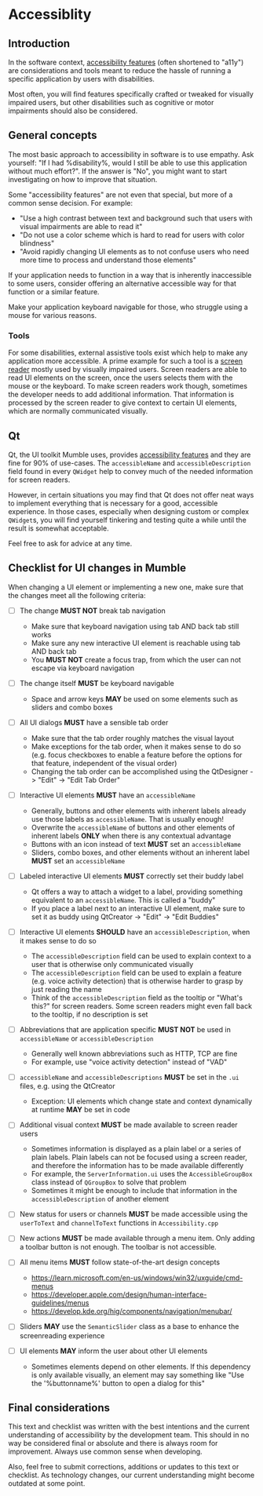 # Accessiblity

## Introduction

In the software context, [accessibility features](https://en.wikipedia.org/wiki/Computer_accessibility)
(often shortened to "a11y") are considerations and tools meant to reduce the hassle of running
a specific application by users with disabilities.

Most often, you will find features specifically crafted or tweaked for visually impaired users,
but other disabilities such as cognitive or motor impairments should also be considered.

## General concepts

The most basic approach to accessibility in software is to use empathy. Ask yourself: "If I had
%disability%, would I still be able to use this application without much effort?". If the
answer is "No", you might want to start investigating on how to improve that situation.

Some "accessibility features" are not even that special, but more of a common sense decision. For example:

* "Use a high contrast between text and background such that users with visual impairments are able to read it"
* "Do not use a color scheme which is hard to read for users with color blindness"
* "Avoid rapidly changing UI elements as to not confuse users who need more time to process and understand those elements"

If your application needs to function in a way that is inherently inaccessible to some users,
consider offering an alternative accessible way for that function or a similar feature.

Make your application keyboard navigable for those, who struggle using a mouse for
various reasons.

### Tools

For some disabilities, external assistive tools exist which help to make any application more
accessible. A prime example for such a tool is a [screen reader](https://en.wikipedia.org/wiki/Screenreader)
mostly used by visually impaired users. Screen readers are able to read UI elements on the screen, once the users
selects them with the mouse or the keyboard. To make screen readers work though, sometimes the
developer needs to add additional information. That information is processed by the screen reader to give
context to certain UI elements, which are normally communicated visually.

## Qt

Qt, the UI toolkit Mumble uses, provides [accessibility features](https://doc.qt.io/qt-5/accessible.html)
and they are fine for 90% of use-cases. The ``accessibleName`` and ``accessibleDescription`` field found
in every ``QWidget`` help to convey much of the needed information for screen readers.

However, in certain situations you may find that Qt does not offer neat ways to implement everything that
is necessary for a good, accessible experience. In those cases, especially when designing custom or
complex ``QWidget``s, you will find yourself tinkering and testing quite a while until the result is
somewhat acceptable.

Feel free to ask for advice at any time.

## Checklist for UI changes in Mumble

When changing a UI element or implementing a new one, make sure that the changes meet all the following criteria:

* [ ] The change **MUST NOT** break tab navigation
  * Make sure that keyboard navigation using tab AND back tab still works
  * Make sure any new interactive UI element is reachable using tab AND back tab
  * You **MUST NOT** create a focus trap, from which the user can not escape via keyboard navigation

* [ ] The change itself **MUST** be keyboard navigable
  * Space and arrow keys **MAY** be used on some elements such as sliders and combo boxes

* [ ] All UI dialogs **MUST** have a sensible tab order
  * Make sure that the tab order roughly matches the visual layout
  * Make exceptions for the tab order, when it makes sense to do so (e.g. focus checkboxes to enable a feature before the options for that feature, independent of the visual order)
  * Changing the tab order can be accomplished using the QtDesigner -> "Edit" -> "Edit Tab Order"

* [ ] Interactive UI elements **MUST** have an ``accessibleName``
  * Generally, buttons and other elements with inherent labels already use those labels as ``accessibleName``. That is usually enough!
  * Overwrite the ``accessibleName`` of buttons and other elements of inherent labels **ONLY** when there is any contextual advantage
  * Buttons with an icon instead of text **MUST** set an ``accessibleName``
  * Sliders, combo boxes, and other elements without an inherent label **MUST** set an ``accessibleName``

* [ ] Labeled interactive UI elements **MUST** correctly set their buddy label
  * Qt offers a way to attach a widget to a label, providing something equivalent to an ``accessibleName``. This is called a "buddy"
  * If you place a label next to an interactive UI element, make sure to set it as buddy using QtCreator -> "Edit" -> "Edit Buddies"

* [ ] Interactive UI elements **SHOULD** have an ``accessibleDescription``, when it makes sense to do so
  * The ``accessibleDescription`` field can be used to explain context to a user that is otherwise only communicated visually
  * The ``accessibleDescription`` field can be used to explain a feature (e.g. voice activity detection) that is otherwise harder to grasp by just reading the name
  * Think of the ``accessibleDescription`` field as the tooltip or "What's this?" for screen readers. Some screen readers might even fall back to the tooltip, if no description is set

* [ ] Abbreviations that are application specific **MUST NOT** be used in ``accessibleName`` or ``accessibleDescription``
  * Generally well known abbreviations such as HTTP, TCP are fine
  * For example, use "voice activity detection" instead of "VAD"

* [ ] ``accessibleName`` and ``accessibleDescriptions`` **MUST** be set in the ``.ui`` files, e.g. using the QtCreator
  * Exception: UI elements which change state and context dynamically at runtime **MAY** be set in code

* [ ] Additional visual context **MUST** be made available to screen reader users
  * Sometimes information is displayed as a plain label or a series of plain labels. Plain labels can not be focused using a screen reader, and therefore the information has to be made available differently
  * For example, the ``ServerInformation.ui`` uses the ``AccessibleGroupBox`` class instead of ``QGroupBox`` to solve that problem
  * Sometimes it might be enough to include that information in the ``accessibleDescription`` of another element

* [ ] New status for users or channels **MUST** be made accessible using the ``userToText`` and ``channelToText`` functions in ``Accessibility.cpp``

* [ ] New actions **MUST** be made available through a menu item. Only adding a toolbar button is not enough. The toolbar is not accessible.

* [ ] All menu items **MUST** follow state-of-the-art design concepts
  * https://learn.microsoft.com/en-us/windows/win32/uxguide/cmd-menus
  * https://developer.apple.com/design/human-interface-guidelines/menus
  * https://develop.kde.org/hig/components/navigation/menubar/

* [ ] Sliders **MAY** use the ``SemanticSlider`` class as a base to enhance the screenreading experience

* [ ] UI elements **MAY** inform the user about other UI elements
  * Sometimes elements depend on other elements. If this dependency is only available visually, an element may say something like "Use the '%buttonname%' button to open a dialog for this"


## Final considerations

This text and checklist was written with the best intentions and the current understanding of accessibility
by the development team. This should in no way be considered final or absolute and there is always room
for improvement. Always use common sense when developing.

Also, feel free to submit corrections, additions or updates to this text or checklist. As technology changes,
our current understanding might become outdated at some point.
